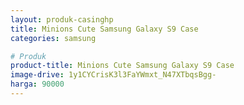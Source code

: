 ```yaml
---
layout: produk-casinghp
title: Minions Cute Samsung Galaxy S9 Case
categories: samsung

# Produk
product-title: Minions Cute Samsung Galaxy S9 Case
image-drive: 1y1CYCrisK3l3FaYWmxt_N47XTbqsBgg-
harga: 90000
---
```

